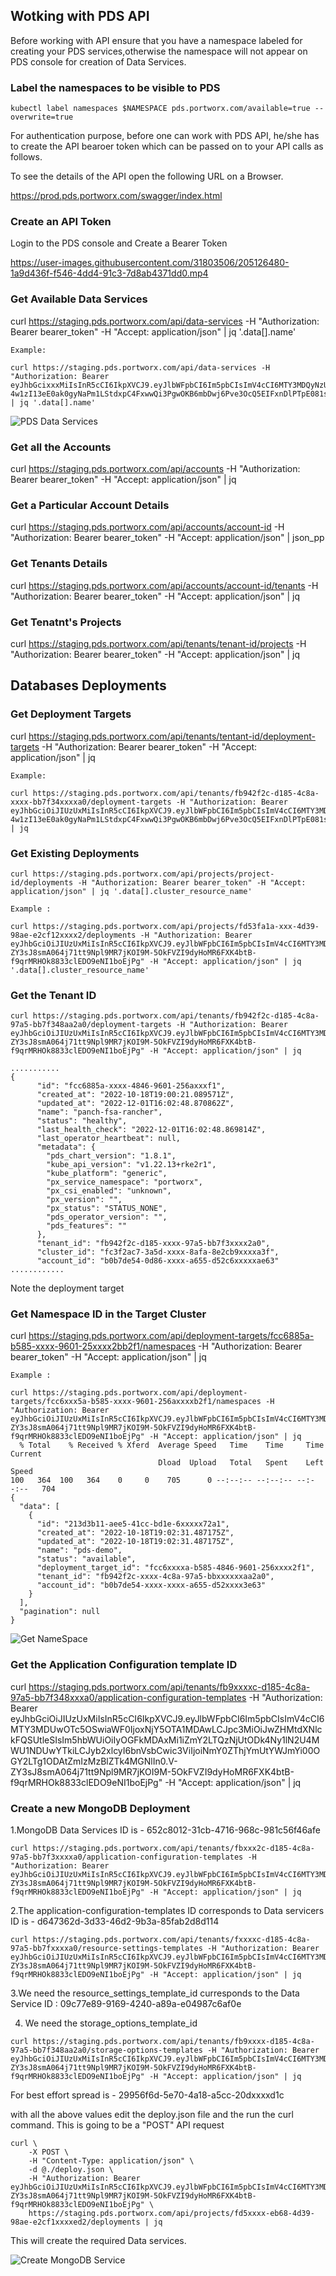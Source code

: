 
## Wotking with PDS API

Before working with API ensure that you have a namespace labeled for creating your PDS services,otherwise the namespace will not appear on PDS console for creation of Data Services.

### Label the namespaces to be visible to PDS

```
kubectl label namespaces $NAMESPACE pds.portworx.com/available=true --overwrite=true
```
For authentication purpose, before one can work with PDS API, he/she has to create the API bearoer token which can be passed on to your API calls as follows.

To see the details of the API open the following URL on a Browser.

https://prod.pds.portworx.com/swagger/index.html

### Create an API Token

Login to the PDS console and Create a Bearer Token

https://user-images.githubusercontent.com/31803506/205126480-1a9d436f-f546-4dd4-91c3-7d8ab4371dd0.mp4

### Get Available Data Services

curl https://staging.pds.portworx.com/api/data-services -H "Authorization: Bearer bearer_token" -H "Accept: application/json" | jq '.data[].name'

```
Example:

curl https://staging.pds.portworx.com/api/data-services -H "Authorization: Bearer eyJhbGcixxxMiIsInR5cCI6IkpXVCJ9.eyJlbWFpbCI6Im5pbCIsImV4cCI6MTY3MDQyNzU1NCwiaWF0IjoxNjY5ODIyNzY4LCJpc3MiOiJwZHMtdXNlckFQSUtleSIsIm5hbWUiOiIyOGFkMDAxMi1iZmY2LTQzNjUtODk4Ny1lN2U4MWU1NDUwYTkiLCJyb2xlcyI6bnVsbCwic3ViIjoiZjU3NDA3ZDEtMWNlZC00NWI3LTk5NmYtOTMzNDU0NmYxOGY2In0.0C-4w1zI13eE0ak0gyNaPm1LStdxpC4FxwwQi3PgwOKB6mbDwj6Pve3OcQ5EIFxnDlPTpE081sxkzqcD8iuXvA" | jq '.data[].name'
```

![PDS Data Services](./images/pds-data-services.jpg)

### Get all the Accounts

curl https://staging.pds.portworx.com/api/accounts -H "Authorization: Bearer bearer_token" -H "Accept: application/json"  | jq

### Get a Particular Account Details

curl https://staging.pds.portworx.com/api/accounts/account-id -H "Authorization: Bearer bearer_token" -H "Accept: application/json" | json_pp

### Get Tenants Details

curl https://staging.pds.portworx.com/api/accounts/account-id/tenants -H "Authorization: Bearer bearer_token" -H "Accept: application/json" | jq

### Get Tenatnt's Projects

curl https://staging.pds.portworx.com/api/tenants/tenant-id/projects -H "Authorization: Bearer bearer_token" -H "Accept: application/json" | jq

## Databases Deployments

### Get Deployment Targets

curl https://staging.pds.portworx.com/api/tenants/tentant-id/deployment-targets -H "Authorization: Bearer bearer_token" -H "Accept: application/json" | jq

```
Example:

curl https://staging.pds.portworx.com/api/tenants/fb942f2c-d185-4c8a-xxxx-bb7f34xxxxa0/deployment-targets -H "Authorization: Bearer eyJhbGciOiJIUzUxMiIsInR5cCI6IkpXVCJ9.eyJlbWFpbCI6Im5pbCIsImV4cCI6MTY3MDQyNzU1NCwiaWF0IjoxNjY5ODIyNzY4LCJpc3MiOiJwZHMtdXNlckFQSUtleSIsIm5hbWUiOiIyOGFkMDAxMi1iZmY2LTQzNjUtODk4Ny1lN2U4MWU1NDUwYTkiLCJyb2xlcyI6bnVsbCwic3ViIjoiZjU3NDA3ZDEtMWNlZC00NWI3LTk5NmYtOTMzNDU0NmYxOGY2In0.0C-4w1zI13eE0ak0gyNaPm1LStdxpC4FxwwQi3PgwOKB6mbDwj6Pve3OcQ5EIFxnDlPTpE081sxkzqcD8iuXvA" | jq
```

### Get Existing Deployments

```
curl https://staging.pds.portworx.com/api/projects/project-id/deployments -H "Authorization: Bearer bearer_token" -H "Accept: application/json" | jq '.data[].cluster_resource_name'

Example : 

curl https://staging.pds.portworx.com/api/projects/fd53fa1a-xxx-4d39-98ae-e2cf12xxxx2/deployments -H "Authorization: Bearer eyJhbGciOiJIUzUxMiIsInR5cCI6IkpXVCJ9.eyJlbWFpbCI6Im5pbCIsImV4cCI6MTY3MDUwOTc5OSwiaWF0IjoxNjY5OTA1MDAwLCJpc3MiOiJwZHMtdXNlckFQSUtleSIsIm5hbWUiOiIyOGFkMDAxMi1iZmY2LTQzNjUtODk4Ny1lN2U4MWU1NDUwYTkiLCJyb2xlcyI6bnVsbCwic3ViIjoiNmY0ZThjYmUtYWJmYi00OGY2LTg1ODAtZmIzMzBlZTk4MGNlIn0.V-ZY3sJ8smA064j71tt9Npl9MR7jKOI9M-5OkFVZI9dyHoMR6FXK4btB-f9qrMRHOk8833clEDO9eNI1boEjPg" -H "Accept: application/json" | jq '.data[].cluster_resource_name'
```
### Get the Tenant ID
```
curl https://staging.pds.portworx.com/api/tenants/fb942f2c-d185-4c8a-97a5-bb7f348aa2a0/deployment-targets -H "Authorization: Bearer eyJhbGciOiJIUzUxMiIsInR5cCI6IkpXVCJ9.eyJlbWFpbCI6Im5pbCIsImV4cCI6MTY3MDUwOTc5OSwiaWF0IjoxNjY5OTA1MDAwLCJpc3MiOiJwZHMtdXNlckFQSUtleSIsIm5hbWUiOiIyOGFkMDAxMi1iZmY2LTQzNjUtODk4Ny1lN2U4MWU1NDUwYTkiLCJyb2xlcyI6bnVsbCwic3ViIjoiNmY0ZThjYmUtYWJmYi00OGY2LTg1ODAtZmIzMzBlZTk4MGNlIn0.V-ZY3sJ8smA064j71tt9Npl9MR7jKOI9M-5OkFVZI9dyHoMR6FXK4btB-f9qrMRHOk8833clEDO9eNI1boEjPg" -H "Accept: application/json" | jq

...........
{
      "id": "fcc6885a-xxxx-4846-9601-256axxxf1",
      "created_at": "2022-10-18T19:00:21.089571Z",
      "updated_at": "2022-12-01T16:02:48.870862Z",
      "name": "panch-fsa-rancher",
      "status": "healthy",
      "last_health_check": "2022-12-01T16:02:48.869814Z",
      "last_operator_heartbeat": null,
      "metadata": {
        "pds_chart_version": "1.8.1",
        "kube_api_version": "v1.22.13+rke2r1",
        "kube_platform": "generic",
        "px_service_namespace": "portworx",
        "px_csi_enabled": "unknown",
        "px_version": "",
        "px_status": "STATUS_NONE",
        "pds_operator_version": "",
        "pds_features": ""
      },
      "tenant_id": "fb942f2c-d185-xxxx-97a5-bb7f3xxxx2a0",
      "cluster_id": "fc3f2ac7-3a5d-xxxx-8afa-8e2cb9xxxxa3f",
      "account_id": "b0b7de54-0d86-xxxx-a655-d52c6xxxxxae63"
............
```

Note the deployment target

### Get Namespace ID in the Target Cluster

curl https://staging.pds.portworx.com/api/deployment-targets/fcc6885a-b585-xxxx-9601-25xxxx2bb2f1/namespaces -H "Authorization: Bearer bearer_token" -H "Accept: application/json" | jq

```
Example : 

curl https://staging.pds.portworx.com/api/deployment-targets/fcc6xxx5a-b585-xxxx-9601-256axxxxb2f1/namespaces -H "Authorization: Bearer eyJhbGciOiJIUzUxMiIsInR5cCI6IkpXVCJ9.eyJlbWFpbCI6Im5pbCIsImV4cCI6MTY3MDUwOTc5OSwiaWF0IjoxNjY5OTA1MDAwLCJpc3MiOiJwZHMtdXNlckFQSUtleSIsIm5hbWUiOiIyOGFkMDAxMi1iZmY2LTQzNjUtODk4Ny1lN2U4MWU1NDUwYTkiLCJyb2xlcyI6bnVsbCwic3ViIjoiNmY0ZThjYmUtYWJmYi00OGY2LTg1ODAtZmIzMzBlZTk4MGNlIn0.V-ZY3sJ8smA064j71tt9Npl9MR7jKOI9M-5OkFVZI9dyHoMR6FXK4btB-f9qrMRHOk8833clEDO9eNI1boEjPg" -H "Accept: application/json" | jq
  % Total    % Received % Xferd  Average Speed   Time    Time     Time  Current
                                 Dload  Upload   Total   Spent    Left  Speed
100   364  100   364    0     0    705      0 --:--:-- --:--:-- --:--:--   704
{
  "data": [
    {
      "id": "213d3b11-aee5-41cc-bd1e-6xxxxx72a1",
      "created_at": "2022-10-18T19:02:31.487175Z",
      "updated_at": "2022-10-18T19:02:31.487175Z",
      "name": "pds-demo",
      "status": "available",
      "deployment_target_id": "fcc6xxxxa-b585-4846-9601-256xxxx2f1",
      "tenant_id": "fb942f2c-xxxx-4c8a-97a5-bbxxxxxxaa2a0",
      "account_id": "b0b7de54-xxxx-xxxx-a655-d52xxxx3e63"
    }
  ],
  "pagination": null
}

```
![Get NameSpace](./images/get-namespace-1.jpg)

### Get the Application Configuration template ID

curl https://staging.pds.portworx.com/api/tenants/fb9xxxxc-d185-4c8a-97a5-bb7f348xxxa0/application-configuration-templates -H "Authorization: Bearer eyJhbGciOiJIUzUxMiIsInR5cCI6IkpXVCJ9.eyJlbWFpbCI6Im5pbCIsImV4cCI6MTY3MDUwOTc5OSwiaWF0IjoxNjY5OTA1MDAwLCJpc3MiOiJwZHMtdXNlckFQSUtleSIsIm5hbWUiOiIyOGFkMDAxMi1iZmY2LTQzNjUtODk4Ny1lN2U4MWU1NDUwYTkiLCJyb2xlcyI6bnVsbCwic3ViIjoiNmY0ZThjYmUtYWJmYi00OGY2LTg1ODAtZmIzMzBlZTk4MGNlIn0.V-ZY3sJ8smA064j71tt9Npl9MR7jKOI9M-5OkFVZI9dyHoMR6FXK4btB-f9qrMRHOk8833clEDO9eNI1boEjPg" -H "Accept: application/json" | jq

### Create a new MongoDB Deployment

1.MongoDB Data Services ID is - 652c8012-31cb-4716-968c-981c56f46afe

```
curl https://staging.pds.portworx.com/api/tenants/fbxxx2c-d185-4c8a-97a5-bb7f3xxxxa0/application-configuration-templates -H "Authorization: Bearer eyJhbGciOiJIUzUxMiIsInR5cCI6IkpXVCJ9.eyJlbWFpbCI6Im5pbCIsImV4cCI6MTY3MDUwOTc5OSwiaWF0IjoxNjY5OTA1MDAwLCJpc3MiOiJwZHMtdXNlckFQSUtleSIsIm5hbWUiOiIyOGFkMDAxMi1iZmY2LTQzNjUtODk4Ny1lN2U4MWU1NDUwYTkiLCJyb2xlcyI6bnVsbCwic3ViIjoiNmY0ZThjYmUtYWJmYi00OGY2LTg1ODAtZmIzMzBlZTk4MGNlIn0.V-ZY3sJ8smA064j71tt9Npl9MR7jKOI9M-5OkFVZI9dyHoMR6FXK4btB-f9qrMRHOk8833clEDO9eNI1boEjPg" -H "Accept: application/json" | jq
```

2.The application-configuration-templates ID corresponds to Data servicers ID is - d647362d-3d33-46d2-9b3a-85fab2d8d114

```
curl https://staging.pds.portworx.com/api/tenants/fxxxxc-d185-4c8a-97a5-bb7fxxxxa0/resource-settings-templates -H "Authorization: Bearer eyJhbGciOiJIUzUxMiIsInR5cCI6IkpXVCJ9.eyJlbWFpbCI6Im5pbCIsImV4cCI6MTY3MDUwOTc5OSwiaWF0IjoxNjY5OTA1MDAwLCJpc3MiOiJwZHMtdXNlckFQSUtleSIsIm5hbWUiOiIyOGFkMDAxMi1iZmY2LTQzNjUtODk4Ny1lN2U4MWU1NDUwYTkiLCJyb2xlcyI6bnVsbCwic3ViIjoiNmY0ZThjYmUtYWJmYi00OGY2LTg1ODAtZmIzMzBlZTk4MGNlIn0.V-ZY3sJ8smA064j71tt9Npl9MR7jKOI9M-5OkFVZI9dyHoMR6FXK4btB-f9qrMRHOk8833clEDO9eNI1boEjPg" -H "Accept: application/json" | jq
```

3.We need the resource_settings_template_id curresponds to the Data Service ID : 09c77e89-9169-4240-a89a-e04987c6af0e


4. We need the storage_options_template_id

```
curl https://staging.pds.portworx.com/api/tenants/fb9xxxx-d185-4c8a-97a5-bb7f348aa2a0/storage-options-templates -H "Authorization: Bearer eyJhbGciOiJIUzUxMiIsInR5cCI6IkpXVCJ9.eyJlbWFpbCI6Im5pbCIsImV4cCI6MTY3MDUwOTc5OSwiaWF0IjoxNjY5OTA1MDAwLCJpc3MiOiJwZHMtdXNlckFQSUtleSIsIm5hbWUiOiIyOGFkMDAxMi1iZmY2LTQzNjUtODk4Ny1lN2U4MWU1NDUwYTkiLCJyb2xlcyI6bnVsbCwic3ViIjoiNmY0ZThjYmUtYWJmYi00OGY2LTg1ODAtZmIzMzBlZTk4MGNlIn0.V-ZY3sJ8smA064j71tt9Npl9MR7jKOI9M-5OkFVZI9dyHoMR6FXK4btB-f9qrMRHOk8833clEDO9eNI1boEjPg" -H "Accept: application/json" | jq
```

For best effort spread is - 29956f6d-5e70-4a18-a5cc-20dxxxxd1c

with all the above values edit the deploy.json file and the run the curl command. This is going to be a "POST" API request

```
curl \
    -X POST \
    -H "Content-Type: application/json" \
    -d @./deploy.json \
    -H "Authorization: Bearer eyJhbGciOiJIUzUxMiIsInR5cCI6IkpXVCJ9.eyJlbWFpbCI6Im5pbCIsImV4cCI6MTY3MDUwOTc5OSwiaWF0IjoxNjY5OTA1MDAwLCJpc3MiOiJwZHMtdXNlckFQSUtleSIsIm5hbWUiOiIyOGFkMDAxMi1iZmY2LTQzNjUtODk4Ny1lN2U4MWU1NDUwYTkiLCJyb2xlcyI6bnVsbCwic3ViIjoiNmY0ZThjYmUtYWJmYi00OGY2LTg1ODAtZmIzMzBlZTk4MGNlIn0.V-ZY3sJ8smA064j71tt9Npl9MR7jKOI9M-5OkFVZI9dyHoMR6FXK4btB-f9qrMRHOk8833clEDO9eNI1boEjPg" \
    https://staging.pds.portworx.com/api/projects/fd5xxxx-eb68-4d39-98ae-e2cf1xxxxed2/deployments | jq
```

This will create the required Data services.

![Create MongoDB Service](./images/create-db-service-1.jpg)












